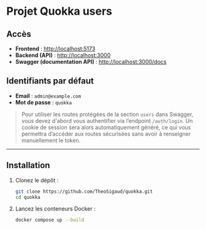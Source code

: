# Projet Quokka users

## Accès

- **Frontend** : [http://localhost:5173](http://localhost:5173)
- **Backend (API)** : [http://localhost:3000](http://localhost:3000)
- **Swagger (documentation API)** : [http://localhost:3000/docs](http://localhost:3000/docs)

## Identifiants par défaut

- **Email** : `admin@example.com`
- **Mot de passe** : `quokka`

> Pour utiliser les routes protégées de la section `users` dans Swagger, vous devez d'abord vous authentifier via l’endpoint `/auth/login`. Un cookie de session sera alors automatiquement généré, ce qui vous permettra d’accéder aux routes sécurisées sans avoir à renseigner manuellement le token.

---

## Installation

1. Clonez le dépôt :
   ```bash
   git clone https://github.com/TheoSigaud/quokka.git
   cd quokka
   ```

2. Lancez les conteneurs Docker :
   ```bash
   docker compose up --build
   ```
